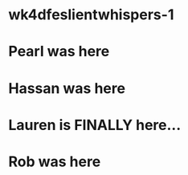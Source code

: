 # wk4dfeslientwhispers-1
# Pearl was here 
# Hassan was here
# Lauren is FINALLY here...
# Rob was  here
